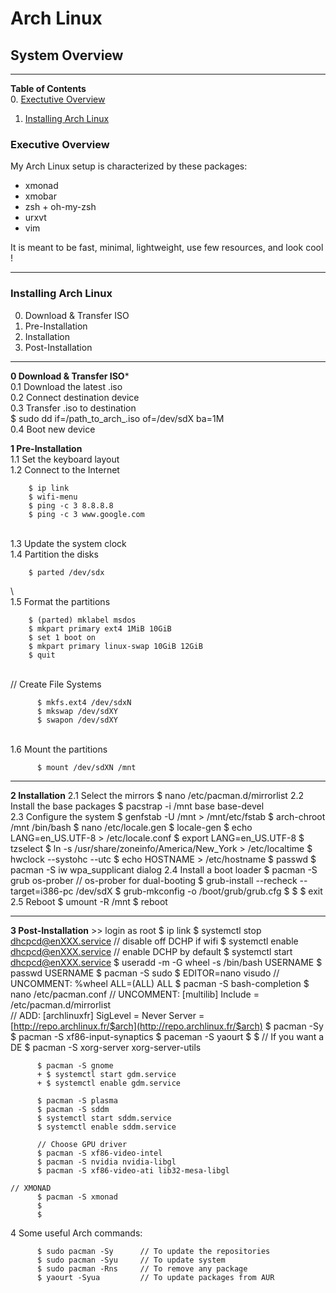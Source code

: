 # Arch Linux
## System Overview

---
**Table of Contents**  
  0. [Exectutive Overview](#0)  
  1. [Installing Arch Linux](#1)  

### <a name="0"></a>Executive Overview

My Arch Linux setup is characterized by these packages:
* xmonad
* xmobar
* zsh + oh-my-zsh
* urxvt
* vim     
  
It is meant to be fast, minimal, lightweight, use few resources, and look cool ! 

---
### <a name="1"></a>Installing Arch Linux

  0. Download & Transfer ISO
  1. Pre-Installation
  2. Installation
  3. Post-Installation

---
  
**0 Download & Transfer ISO***  
    0.1 Download the latest .iso  
    0.2 Connect destination device  
    0.3 Transfer .iso to destination        
        $ sudo dd if=/path_to_arch_.iso of=/dev/sdX ba=1M  
        0.4 Boot new device  
  
**1 Pre-Installation**  
    1.1 Set the keyboard layout  
    1.2 Connect to the Internet  

        $ ip link  
        $ wifi-menu   
        $ ping -c 3 8.8.8.8  
        $ ping -c 3 www.google.com
\
    1.3 Update the system clock  
    1.4 Partition the disks 

        $ parted /dev/sdx
\     
    1.5 Format the partitions  

        $ (parted) mklabel msdos  
        $ mkpart primary ext4 1MiB 10GiB  
        $ set 1 boot on  
        $ mkpart primary linux-swap 10GiB 12GiB  
        $ quit  
\
        // Create File Systems  

          $ mkfs.ext4 /dev/sdxN
          $ mkswap /dev/sdXY
          $ swapon /dev/sdXY
\
    1.6 Mount the partitions

          $ mount /dev/sdXN /mnt  

---

**2 Installation**
    2.1 Select the mirrors
          $ nano /etc/pacman.d/mirrorlist
    2.2 Install the base packages
          $ pacstrap -i /mnt base base-devel   
    2.3 Configure the system
          $ genfstab -U  /mnt > /mnt/etc/fstab
          $ arch-chroot /mnt /bin/bash
          $ nano /etc/locale.gen
          $ locale-gen
          $ echo LANG=en_US.UTF-8 > /etc/locale.conf
          $ export LANG=en_US.UTF-8
          $ tzselect
          $ ln -s /usr/share/zoneinfo/America/New_York > /etc/localtime
          $ hwclock --systohc --utc
          $ echo HOSTNAME > /etc/hostname
          $ passwd
          $ pacman -S iw wpa_supplicant dialog
    2.4 Install a boot loader
          $ pacman -S grub os-prober      // os-prober for dual-booting
          $ grub-install --recheck --target=i386-pc /dev/sdX
          $ grub-mkconfig -o /boot/grub/grub.cfg
          $ 
          $ 
          $ exit
    2.5 Reboot
          $ umount -R /mnt
          $ reboot  

---

**3 Post-Installation**
        >> login as root
          $ ip link
          $ systemctl stop dhcpcd@enXXX.service        // disable off DCHP if wifi
          $ systemctl enable dhcpcd@enXXX.service      // enable DCHP by default
          $ systemctl start dhcpcd@enXXX.service
          $ useradd -m -G wheel -s /bin/bash USERNAME
          $ passwd USERNAME
          $ pacman -S sudo
          $ EDITOR=nano visudo            // UNCOMMENT: %wheel ALL=(ALL) ALL
          $ pacman -S bash-completion
          $ nano /etc/pacman.conf         // UNCOMMENT: [multilib]
                                                        Include = /etc/pacman.d/mirrorlist  
                                          // ADD:       [archlinuxfr]
                                                        SigLevel = Never
                                                        Server = [http://repo.archlinux.fr/$arch](http://repo.archlinux.fr/$arch)
          $ pacman -Sy
          $ pacman -S xf86-input-synaptics
          $ paceman -S yaourt
          $ 
          $ 
    // If you want a DE
          $ pacman -S xorg-server xorg-server-utils

          $ pacman -S gnome
          + $ systemctl start gdm.service
          + $ systemctl enable gdm.service

          $ pacman -S plasma
          $ pacman -S sddm
          $ systemctl start sddm.service
          $ systemctl enable sddm.service

          // Choose GPU driver
          $ pacman -S xf86-video-intel
          $ pacman -S nvidia nvidia-libgl
          $ pacman -S xf86-video-ati lib32-mesa-libgl

    // XMONAD
          $ pacman -S xmonad
          $ 
          $ 


4 Some useful Arch commands:

          $ sudo pacman -Sy      // To update the repositories
          $ sudo pacman -Syu     // To update system
          $ sudo pacman -Rns     // To remove any package
          $ yaourt -Syua         // To update packages from AUR



